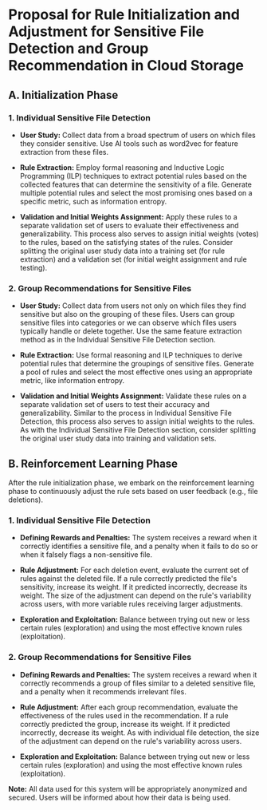 # Proposal for Rule Initialization and Adjustment for Sensitive File Detection and Group Recommendation in Cloud Storage

## A. Initialization Phase

### 1. Individual Sensitive File Detection

- **User Study:** Collect data from a broad spectrum of users on which files they consider sensitive. Use AI tools such as word2vec for feature extraction from these files.
  
- **Rule Extraction:** Employ formal reasoning and Inductive Logic Programming (ILP) techniques to extract potential rules based on the collected features that can determine the sensitivity of a file. Generate multiple potential rules and select the most promising ones based on a specific metric, such as information entropy.

- **Validation and Initial Weights Assignment:** Apply these rules to a separate validation set of users to evaluate their effectiveness and generalizability. This process also serves to assign initial weights (votes) to the rules, based on the satisfying states of the rules. Consider splitting the original user study data into a training set (for rule extraction) and a validation set (for initial weight assignment and rule testing).

### 2. Group Recommendations for Sensitive Files

- **User Study:** Collect data from users not only on which files they find sensitive but also on the grouping of these files. Users can group sensitive files into categories or we can observe which files users typically handle or delete together. Use the same feature extraction method as in the Individual Sensitive File Detection section.

- **Rule Extraction:** Use formal reasoning and ILP techniques to derive potential rules that determine the groupings of sensitive files. Generate a pool of rules and select the most effective ones using an appropriate metric, like information entropy.

- **Validation and Initial Weights Assignment:** Validate these rules on a separate validation set of users to test their accuracy and generalizability. Similar to the process in Individual Sensitive File Detection, this process also serves to assign initial weights to the rules. As with the Individual Sensitive File Detection section, consider splitting the original user study data into training and validation sets.

## B. Reinforcement Learning Phase

After the rule initialization phase, we embark on the reinforcement learning phase to continuously adjust the rule sets based on user feedback (e.g., file deletions).

### 1. Individual Sensitive File Detection

- **Defining Rewards and Penalties:** The system receives a reward when it correctly identifies a sensitive file, and a penalty when it fails to do so or when it falsely flags a non-sensitive file.

- **Rule Adjustment:** For each deletion event, evaluate the current set of rules against the deleted file. If a rule correctly predicted the file's sensitivity, increase its weight. If it predicted incorrectly, decrease its weight. The size of the adjustment can depend on the rule's variability across users, with more variable rules receiving larger adjustments.

- **Exploration and Exploitation:** Balance between trying out new or less certain rules (exploration) and using the most effective known rules (exploitation).

### 2. Group Recommendations for Sensitive Files

- **Defining Rewards and Penalties:** The system receives a reward when it correctly recommends a group of files similar to a deleted sensitive file, and a penalty when it recommends irrelevant files.

- **Rule Adjustment:** After each group recommendation, evaluate the effectiveness of the rules used in the recommendation. If a rule correctly predicted the group, increase its weight. If it predicted incorrectly, decrease its weight. As with individual file detection, the size of the adjustment can depend on the rule's variability across users.

- **Exploration and Exploitation:** Balance between trying out new or less certain rules (exploration) and using the most effective known rules (exploitation).

**Note:** All data used for this system will be appropriately anonymized and secured. Users will be informed about how their data is being used.
